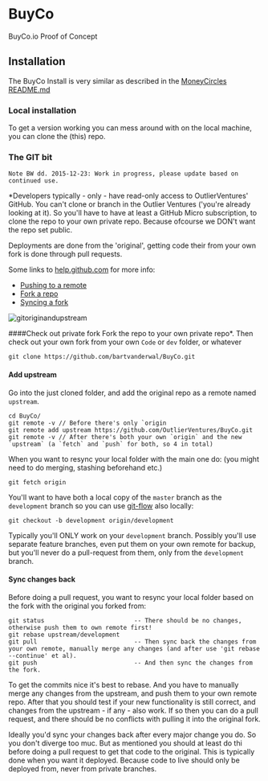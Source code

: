 # BuyCo
BuyCo.io Proof of Concept


## Installation
The BuyCo Install is very similar as described in the [MoneyCircles README.md](https://github.com/OutlierVentures/MoneyCirclesBitReserve/tree/development)

### Local installation
To get a version working you can mess around with on the local machine, you can clone the (this) repo.

### The GIT bit
    Note BW dd. 2015-12-23: Work in progress, please update based on continued use.

*Developers typically - only - have read-only access to OutlierVentures' GitHub. You can't clone or branch in the Outlier Ventures ('you're already looking at it).
So you'll have to have at least a GitHub Micro subscription, to clone the repo to your own private repo. Because ofcourse we DON't want the repo set public.

Deployments are done from the 'original', getting code their from your own fork is done through pull requests.

Some links to [help.github.com](https://help.github.com) for more info:
- [Pushing to a remote](https://help.github.com/articles/pushing-to-a-remote/)
- [Fork a repo](https://help.github.com/articles/fork-a-repo/)
- [Syncing a fork](https://help.github.com/articles/syncing-a-fork/)

![gitoriginandupstream](https://cloud.githubusercontent.com/assets/3029472/11975316/bf86b836-a96c-11e5-8402-fe64067a2bdc.png)

####Check out private fork
Fork the repo to your own private repo*. Then check out your own fork from your own `Code` or `dev` folder, or whatever

    git clone https://github.com/bartvanderwal/BuyCo.git

#### Add upstream
Go into the just cloned folder, and add the original repo as a remote named `upstream`.

    cd BuyCo/
    git remote -v // Before there's only `origin
    git remote add upstream https://github.com/OutlierVentures/BuyCo.git
    git remote -v // After there's both your own `origin` and the new `upstream` (a `fetch` and `push` for both, so 4 in total) 

When you want to resync your local folder with the main one do: (you might need to do merging, stashing beforehand etc.)

    git fetch origin

You'll want to have both a local copy of the `master` branch as the `development` branch so you can use [git-flow](http://nvie.com/posts/a-successful-git-branching-model/) also locally:

    git checkout -b development origin/development

Typically you'll ONLY work on your `development` branch. Possibly you'll use separate feature branches, even put them on your own remote for backup, but you'll never do a pull-request from them, only from the `development` branch.

#### Sync changes back
Before doing a pull request, you want to resync your local folder based on the fork with the original you forked from:

    git status                         -- There should be no changes, otherwise push them to own remote first!
    git rebase upstream/development
    git pull                           -- Then sync back the changes from your own remote, manually merge any changes (and after use 'git rebase --continue' et al).
    git push                           -- And then sync the changes from the fork.

To get the commits nice it's best to rebase. And you have to manually merge any changes from the upstream, and push them to your own remote repo.
After that you should test if your new functionality is still correct, and changes from the upstream - if any - also work.
If so then you can do a pull request, and there should be no conflicts with pulling it into the original fork. 

Ideally you'd sync your changes back after every major change you do. So you don't diverge too muc.
But as mentioned you should at least do thi before doing a pull request to get that code to the original.
This is typically done when you want it deployed. Because code to live should only be deployed from, never from private branches.
